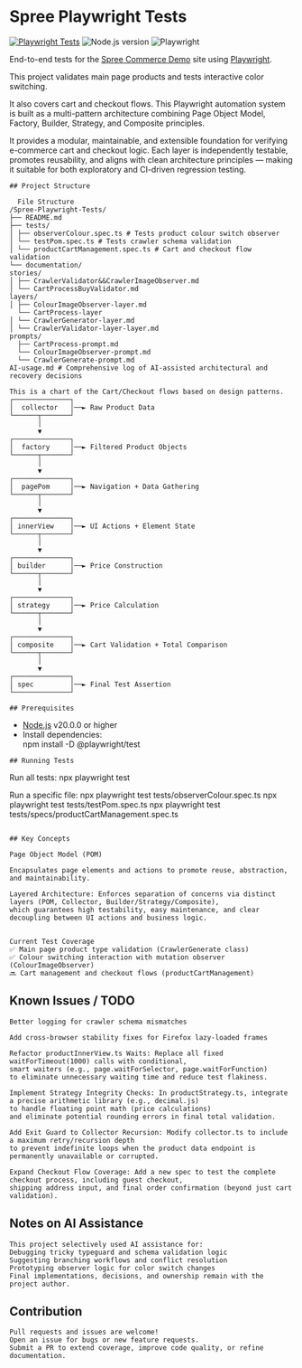 # Spree Playwright Tests
[![Playwright Tests](https://github.com/vmihalache/Spree-Playwright-Tests/actions/workflows/playwright.yml/badge.svg)](https://github.com/vmihalache/Spree-Playwright-Tests/actions/workflows/playwright.yml)
![Node.js version](https://img.shields.io/badge/node-%3E%3D24.0.7-brightgreen)
![Playwright](https://img.shields.io/badge/playwright-latest-blue?logo=playwright)

End-to-end tests for the [Spree Commerce Demo](https://demo.spreecommerce.org/) site using [Playwright](https://playwright.dev/).

This project validates main page products and tests interactive color switching. 

It also covers cart and checkout flows.
This Playwright automation system is built as a multi-pattern architecture combining Page Object Model, Factory, Builder, Strategy, and Composite principles.

It provides a modular, maintainable, and extensible foundation for verifying e-commerce cart and checkout logic.
Each layer is independently testable, promotes reusability, and aligns with clean architecture principles — making it suitable for both exploratory and CI-driven regression testing.
```
## Project Structure

  File Structure
/Spree-Playwright-Tests/
├── README.md
├── tests/
│ ├── observerColour.spec.ts # Tests product colour switch observer
│ └── testPom.spec.ts # Tests crawler schema validation
│ └── productCartManagement.spec.ts # Cart and checkout flow validation
└── documentation/
stories/
│ ├── CrawlerValidator&&CrawlerImageObserver.md
│ └── CartProcessBuyValidator.md
layers/
│ ├── ColourImageObserver-layer.md
  └── CartProcess-layer
│ └── CrawlerGenerator-layer.md
│ └── CrawlerValidator-layer-layer.md 
prompts/
  ├── CartProcess-prompt.md
  └── ColourImageObserver-prompt.md
  └── CrawlerGenerate-prompt.md
AI-usage.md # Comprehensive log of AI-assisted architectural and recovery decisions

This is a chart of the Cart/Checkout flows based on design patterns. 
┌──────────────┐
│  collector   │──► Raw Product Data
└──────┬───────┘
       │
       ▼
┌──────────────┐
│  factory     │──► Filtered Product Objects
└──────┬───────┘
       │
       ▼
┌──────────────┐
│  pagePom     │──► Navigation + Data Gathering
└──────┬───────┘
       │
       ▼
┌──────────────┐
│ innerView    │──► UI Actions + Element State
└──────┬───────┘
       │
       ▼
┌──────────────┐
│ builder      │──► Price Construction
└──────┬───────┘
       │
       ▼
┌──────────────┐
│ strategy     │──► Price Calculation
└──────┬───────┘
       │
       ▼
┌──────────────┐
│ composite    │──► Cart Validation + Total Comparison
└──────┬───────┘
       │
       ▼
┌──────────────┐
│ spec         │──► Final Test Assertion
└──────────────┘
```

```
## Prerequisites
```
- [Node.js](https://nodejs.org/) v20.0.0 or higher  
- Install dependencies:  
  npm install -D @playwright/test
```
## Running Tests
```
Run all tests:
npx playwright test

Run a specific file:
npx playwright test tests/observerColour.spec.ts
npx playwright test tests/testPom.spec.ts
npx playwright test tests/specs/productCartManagement.spec.ts
```

## Key Concepts

Page Object Model (POM)

Encapsulates page elements and actions to promote reuse, abstraction, and maintainability.

Layered Architecture: Enforces separation of concerns via distinct layers (POM, Collector, Builder/Strategy/Composite),
which guarantees high testability, easy maintenance, and clear decoupling between UI actions and business logic.


Current Test Coverage
✅ Main page product type validation (CrawlerGenerate class)
✅ Colour switching interaction with mutation observer (ColourImageObserver)
🔜 Cart management and checkout flows (productCartManagement)
```
## Known Issues / TODO
```
Better logging for crawler schema mismatches

Add cross-browser stability fixes for Firefox lazy-loaded frames

Refactor productInnerView.ts Waits: Replace all fixed waitForTimeout(1000) calls with conditional,
smart waiters (e.g., page.waitForSelector, page.waitForFunction)
to eliminate unnecessary waiting time and reduce test flakiness.

Implement Strategy Integrity Checks: In productStrategy.ts, integrate a precise arithmetic library (e.g., decimal.js)
to handle floating point math (price calculations)
and eliminate potential rounding errors in final total validation.

Add Exit Guard to Collector Recursion: Modify collector.ts to include a maximum retry/recursion depth
to prevent indefinite loops when the product data endpoint is permanently unavailable or corrupted.

Expand Checkout Flow Coverage: Add a new spec to test the complete checkout process, including guest checkout,
shipping address input, and final order confirmation (beyond just cart validation).

```
## Notes on AI Assistance
```
This project selectively used AI assistance for:
Debugging tricky typeguard and schema validation logic
Suggesting branching workflows and conflict resolution
Prototyping observer logic for color switch changes
Final implementations, decisions, and ownership remain with the project author.
```
## Contribution
```
Pull requests and issues are welcome!
Open an issue for bugs or new feature requests.
Submit a PR to extend coverage, improve code quality, or refine documentation.
```
